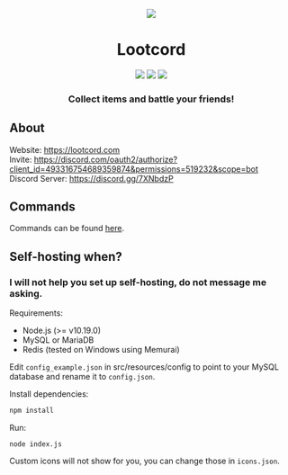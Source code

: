 <div>
  <p align="center">
    <a href="https://discordapp.com/oauth2/authorize?client_id=493316754689359874&permissions=519232&scope=bot"><img src="https://cdn.discordapp.com/attachments/497302646521069570/693086925707411508/lc_icon_transparent.png"/></a>
  </p>
  <h1 align="center">
    Lootcord
  </h1>
  <p align="center">  
    <a href="https://discordbots.org/bot/493316754689359874"><img src="https://discordbots.org/api/widget/lib/493316754689359874.svg"/></a>
    <a href="https://discordbots.org/bot/493316754689359874"><img src="https://discordbots.org/api/widget/upvotes/493316754689359874.svg"/></a>
    <a href="https://discordbots.org/bot/493316754689359874"><img src="https://discordbots.org/api/widget/servers/493316754689359874.svg"/></a>
  </p>
  <h3 align="center"><strong>Collect items and battle your friends!</strong></h3>
</div>

## About
Website: https://lootcord.com<br>
Invite: https://discord.com/oauth2/authorize?client_id=493316754689359874&permissions=519232&scope=bot<br>
Discord Server: https://discord.gg/7XNbdzP<br>

## Commands
Commands can be found [here](https://lootcord.com/commands).

## Self-hosting when?

### I will not help you set up self-hosting, do not message me asking.

Requirements:

- Node.js (>= v10.19.0)
- MySQL or MariaDB
- Redis (tested on Windows using Memurai)

Edit `config_example.json` in src/resources/config to point to your MySQL database and rename it to `config.json`.

Install dependencies: 
```javascript
npm install
```
Run:
```
node index.js
```

Custom icons will not show for you, you can change those in `icons.json`.

